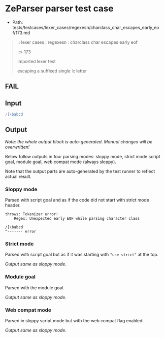 # ZeParser parser test case

- Path: tests/testcases/lexer_cases/regexesn/charclass_char_escapes_early_eof/173.md

> :: lexer cases : regexesn : charclass char escapes early eof
>
> ::> 173
>
> Imported lexer test
>
> escaping a suffixed single lc letter

## FAIL

## Input

`````js
/[\babcd
`````

## Output

_Note: the whole output block is auto-generated. Manual changes will be overwritten!_

Below follow outputs in four parsing modes: sloppy mode, strict mode script goal, module goal, web compat mode (always sloppy).

Note that the output parts are auto-generated by the test runner to reflect actual result.

### Sloppy mode

Parsed with script goal and as if the code did not start with strict mode header.

`````
throws: Tokenizer error!
    Regex: Unexpected early EOF while parsing character class

/[\babcd
^------- error
`````

### Strict mode

Parsed with script goal but as if it was starting with `"use strict"` at the top.

_Output same as sloppy mode._

### Module goal

Parsed with the module goal.

_Output same as sloppy mode._

### Web compat mode

Parsed in sloppy script mode but with the web compat flag enabled.

_Output same as sloppy mode._
